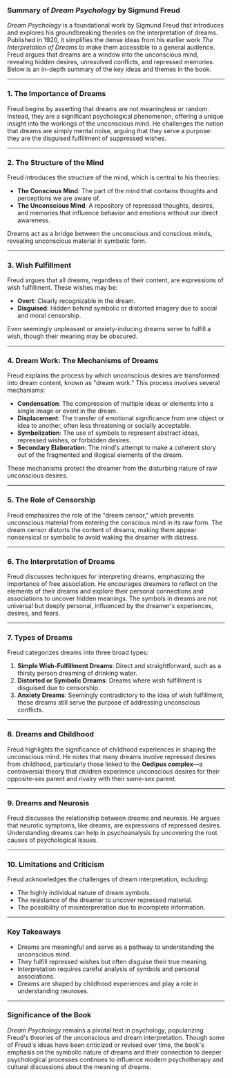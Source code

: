 ### Summary of *Dream Psychology* by Sigmund Freud

*Dream Psychology* is a foundational work by Sigmund Freud that introduces and explores his groundbreaking theories on the interpretation of dreams. Published in 1920, it simplifies the dense ideas from his earlier work *The Interpretation of Dreams* to make them accessible to a general audience. Freud argues that dreams are a window into the unconscious mind, revealing hidden desires, unresolved conflicts, and repressed memories. Below is an in-depth summary of the key ideas and themes in the book.

---

### **1. The Importance of Dreams**
Freud begins by asserting that dreams are not meaningless or random. Instead, they are a significant psychological phenomenon, offering a unique insight into the workings of the unconscious mind. He challenges the notion that dreams are simply mental noise, arguing that they serve a purpose: they are the disguised fulfillment of suppressed wishes.

---

### **2. The Structure of the Mind**
Freud introduces the structure of the mind, which is central to his theories:
- **The Conscious Mind**: The part of the mind that contains thoughts and perceptions we are aware of.
- **The Unconscious Mind**: A repository of repressed thoughts, desires, and memories that influence behavior and emotions without our direct awareness.

Dreams act as a bridge between the unconscious and conscious minds, revealing unconscious material in symbolic form.

---

### **3. Wish Fulfillment**
Freud argues that all dreams, regardless of their content, are expressions of wish fulfillment. These wishes may be:
- **Overt**: Clearly recognizable in the dream.
- **Disguised**: Hidden behind symbolic or distorted imagery due to social and moral censorship.

Even seemingly unpleasant or anxiety-inducing dreams serve to fulfill a wish, though their meaning may be obscured.

---

### **4. Dream Work: The Mechanisms of Dreams**
Freud explains the process by which unconscious desires are transformed into dream content, known as "dream work." This process involves several mechanisms:
- **Condensation**: The compression of multiple ideas or elements into a single image or event in the dream.
- **Displacement**: The transfer of emotional significance from one object or idea to another, often less threatening or socially acceptable.
- **Symbolization**: The use of symbols to represent abstract ideas, repressed wishes, or forbidden desires.
- **Secondary Elaboration**: The mind's attempt to make a coherent story out of the fragmented and illogical elements of the dream.

These mechanisms protect the dreamer from the disturbing nature of raw unconscious desires.

---

### **5. The Role of Censorship**
Freud emphasizes the role of the "dream censor," which prevents unconscious material from entering the conscious mind in its raw form. The dream censor distorts the content of dreams, making them appear nonsensical or symbolic to avoid waking the dreamer with distress.

---

### **6. The Interpretation of Dreams**
Freud discusses techniques for interpreting dreams, emphasizing the importance of free association. He encourages dreamers to reflect on the elements of their dreams and explore their personal connections and associations to uncover hidden meanings. The symbols in dreams are not universal but deeply personal, influenced by the dreamer's experiences, desires, and fears.

---

### **7. Types of Dreams**
Freud categorizes dreams into three broad types:
1. **Simple Wish-Fulfillment Dreams**: Direct and straightforward, such as a thirsty person dreaming of drinking water.
2. **Distorted or Symbolic Dreams**: Dreams where wish fulfillment is disguised due to censorship.
3. **Anxiety Dreams**: Seemingly contradictory to the idea of wish fulfillment, these dreams still serve the purpose of addressing unconscious conflicts.

---

### **8. Dreams and Childhood**
Freud highlights the significance of childhood experiences in shaping the unconscious mind. He notes that many dreams involve repressed desires from childhood, particularly those linked to the **Oedipus complex**—a controversial theory that children experience unconscious desires for their opposite-sex parent and rivalry with their same-sex parent.

---

### **9. Dreams and Neurosis**
Freud discusses the relationship between dreams and neurosis. He argues that neurotic symptoms, like dreams, are expressions of repressed desires. Understanding dreams can help in psychoanalysis by uncovering the root causes of psychological issues.

---

### **10. Limitations and Criticism**
Freud acknowledges the challenges of dream interpretation, including:
- The highly individual nature of dream symbols.
- The resistance of the dreamer to uncover repressed material.
- The possibility of misinterpretation due to incomplete information.

---

### **Key Takeaways**
- Dreams are meaningful and serve as a pathway to understanding the unconscious mind.
- They fulfill repressed wishes but often disguise their true meaning.
- Interpretation requires careful analysis of symbols and personal associations.
- Dreams are shaped by childhood experiences and play a role in understanding neuroses.

---

### **Significance of the Book**
*Dream Psychology* remains a pivotal text in psychology, popularizing Freud's theories of the unconscious and dream interpretation. Though some of Freud's ideas have been criticized or revised over time, the book's emphasis on the symbolic nature of dreams and their connection to deeper psychological processes continues to influence modern psychotherapy and cultural discussions about the meaning of dreams.